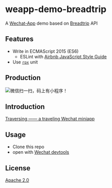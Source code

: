 # weapp-demo-breadtrip

A [Wechat-App](https://mp.weixin.qq.com/debug/wxadoc/dev/index.html) demo based on [Breadtrip](http://breadtrip.com/) API

## Features

- Write in ECMAScript 2015 (ES6)
	- ESLint with [Airbnb JavaScript Style Guide](https://github.com/airbnb/javascript)
- Use [`rpx`](https://mp.weixin.qq.com/debug/wxadoc/dev/framework/view/wxss.html?t) unit

## Production

  ![微信扫一扫，码上有小程序！](http://ww1.sinaimg.cn/large/4d6e3e3bgw1fbj9yz04isj209k0awdfw.jpg)

## Introduction

[Traversing ——  a traveling Wechat miniapp](http://github.kainy.cn/blog/2017/01/%E3%80%8A%E8%B7%A8%E6%97%B6%E7%A9%BA%E3%80%8B%E6%97%85%E8%A1%8C%E6%97%A5%E8%AE%B0%E5%B0%8F%E7%A8%8B%E5%BA%8F/)

## Usage

- Clone this repo
- open with [Wechat devtools](https://mp.weixin.qq.com/debug/wxadoc/dev/devtools/download.html)

## License

[Apache 2.0](LICENSE)
